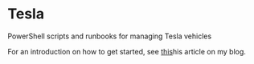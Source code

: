 # Tesla
PowerShell scripts and runbooks for managing Tesla vehicles

For an introduction on how to get started, see [this](http://www.powershell.no/homeautomation/2017/02/19/manage-tesla-climate-control-system-using-powershell.html)his article on my blog.
